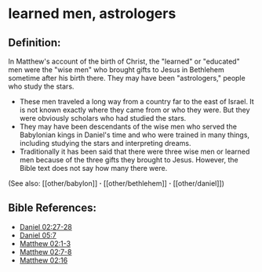 # learned men, astrologers #

## Definition: ##

In Matthew's account of the birth of Christ, the "learned" or "educated" men were the "wise men" who brought gifts to Jesus in Bethlehem sometime after his birth there. They may have been "astrologers," people who study the stars.

* These men traveled a long way from a country far to the east of Israel. It is not known exactly where they came from or who they were. But they were obviously scholars who had studied the stars.
* They may have been descendants of the wise men who served the Babylonian kings in Daniel's time and who were trained in many things, including studying the stars and interpreting dreams.
* Traditionally it has been said that there were three wise men or learned men because of the three gifts they brought to Jesus. However, the Bible text does not say how many there were.

(See also: [[other/babylon]] **·** [[other/bethlehem]] **·** [[other/daniel]])

## Bible References: ##

* [Daniel 02:27-28](en/tn/dan/help/02/27)
* [Daniel 05:7](en/tn/dan/help/05/07)
* [Matthew 02:1-3](en/tn/mat/help/02/01)
* [Matthew 02:7-8](en/tn/mat/help/02/07)
* [Matthew 02:16](en/tn/mat/help/02/16)